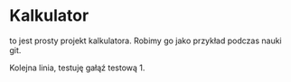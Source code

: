 # Kalkulator
to jest prosty projekt kalkulatora.
Robimy go jako przykład podczas nauki git.

Kolejna linia, testuję gałąź testową 1.